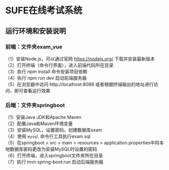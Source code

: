 # SUFE在线考试系统
## 运行环境和安装说明
### 前端：文件夹exam_vue
（1）安装Node.js，可以通过官网 https://nodejs.org/ 下载并安装最新版本\
（2）打开终端（命令行界面），进入前端代码所在目录\
（3）执行 npm install 命令安装项目依赖\
（4）执行 npm run dev 启动前端服务器\
（5）在浏览器中访问 http://localhost:8088 或者根据终端输出的地址进行访问，即可查看运行效果
### 后端：文件夹springboot
（1）安装Java JDK和Apache Maven\
（2）配置Java和Maven环境变量\
（3）安装MySQL，设置密码，创建数据库exam\
（4）使用 `mysql` 命令行工具执行exam.sql\
（5）在springboot > src > main > resources > application.properties中将本地数据库密码更改为安装MySQL时设置的密码\
（6）打开终端，进入springboot文件夹所在目录 \
（7）执行 mvn spring-boot:run 启动后端服务器